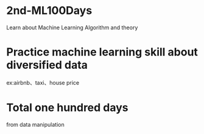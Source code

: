 # 2nd-ML100Days
Learn about Machine Learning Algorithm and theory
# Practice machine learning skill about diversified data
ex:airbnb、taxi、house price
# Total one hundred days
from data manipulation
